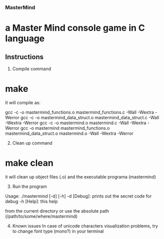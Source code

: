 ### MasterMind
# a Master Mind console game in C language

## Instructions

1) Compile command

# make

It will compile as:

gcc -c -o mastermind_functions.o mastermind_functions.c -Wall -Wextra -Werror
gcc -c -o mastermind_data_struct.o mastermind_data_struct.c -Wall -Wextra -Werror
gcc -c -o mastermind.o mastermind.c -Wall -Wextra -Werror
gcc -o mastermind mastermind_functions.o mastermind_data_struct.o mastermind.o -Wall -Wextra -Werror

2) Clean up command

# make clean

it will clean up object files (.o) and the executable programa (mastermind)

3) Run the program

Usage: ./mastermind [-d] [-h]
        -d [Debug]: prints out the secret code for debug
        -h [Help]: this help

from the current directory or use the absolute path (/path/to/some/where/mastermind)

4) Known issues
In case of unicode characters visualization problems, try to change font type (mono?) in your terminal
